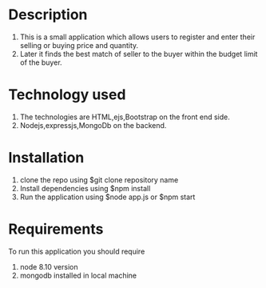 # Description
1. This is a small application which allows users to register and enter their selling or buying price and quantity.
2. Later it finds the best match of seller to the buyer within the budget limit of the        buyer.

# Technology used 
1. The technologies are HTML,ejs,Bootstrap on the front end side.
2. Nodejs,expressjs,MongoDb on the backend.

# Installation

1. clone the repo using $git clone repository name
2. Install dependencies using $npm install
3. Run the application using $node app.js or $npm start

# Requirements 

To run this application you should require 
1. node 8.10 version 
2. mongodb installed in local machine

